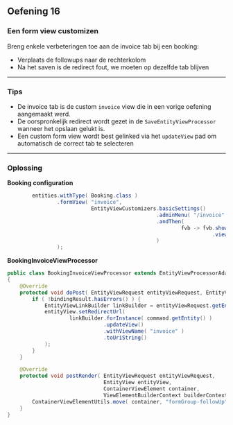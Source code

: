 ## Oefening 16
### Een form view customizen

Breng enkele verbeteringen toe aan de invoice tab  bij een booking:

* Verplaats de followups naar de rechterkolom
* Na het saven is de redirect fout, we moeten op dezelfde tab blijven
  
----

### Tips

* De invoice tab is de custom `invoice` view die in een vorige oefening aangemaakt werd.
* De oorspronkelijk redirect wordt gezet in de `SaveEntityViewProcessor` wanneer het opslaan gelukt is.
* Een custom form view wordt best gelinked via het `updateView` pad om automatisch de correct tab te selecteren

----

### Oplossing

**Booking configuration**
```java
		entities.withType( Booking.class )
		        .formView( "invoice",
		                   EntityViewCustomizers.basicSettings()
		                                        .adminMenu( "/invoice" )
		                                        .andThen(
				                                        fvb -> fvb.showProperties( "invoice.*", "followUp" )
				                                                  .viewProcessor( new BookingInvoiceViewProcessor() )
		                                        )
		        );
```

**BookingInvoiceViewProcessor**
```java
public class BookingInvoiceViewProcessor extends EntityViewProcessorAdapter
{
	@Override
	protected void doPost( EntityViewRequest entityViewRequest, EntityView entityView, EntityViewCommand command, BindingResult bindingResult ) {
		if ( !bindingResult.hasErrors() ) {
			EntityViewLinkBuilder linkBuilder = entityViewRequest.getEntityViewContext().getLinkBuilder();
			entityView.setRedirectUrl(
					linkBuilder.forInstance( command.getEntity() )
					           .updateView()
					           .withViewName( "invoice" )
					           .toUriString()
			);
		}
	}

	@Override
	protected void postRender( EntityViewRequest entityViewRequest,
	                           EntityView entityView,
	                           ContainerViewElement container,
	                           ViewElementBuilderContext builderContext ) {
		ContainerViewElementUtils.move( container, "formGroup-followUp", SingleEntityFormViewProcessor.RIGHT_COLUMN );
	}
}
```